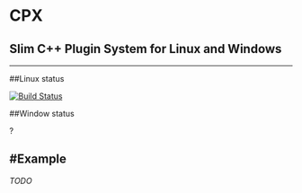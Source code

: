 # CPX
Slim C++ Plugin System for Linux and Windows
-------------------
-------------------

##Linux status

[![Build Status](https://travis-ci.org/matt-komm/CPX.svg?branch=master)](https://travis-ci.org/matt-komm/CPX)

##Window status

?

#Example
-------------------
*TODO*

